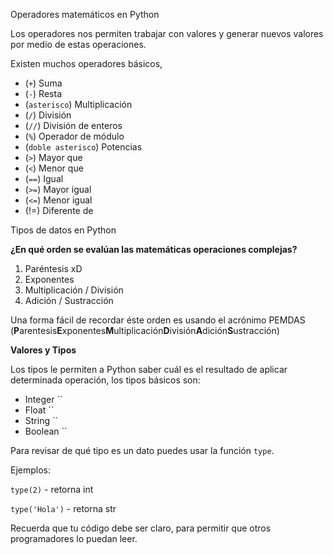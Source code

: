 Operadores matemáticos en Python

Los operadores nos permiten trabajar con valores y generar nuevos valores por medio de estas operaciones.

Existen muchos operadores básicos,

- (`+`) Suma
- (`-`) Resta
- (`asterisco`) Multiplicación
- (`/`) División
- (`//`) División de enteros
- (`%`) Operador de módulo
- (`doble asterisco`) Potencias
- (`>`) Mayor que
- (`<`) Menor que
- (`==`) Igual
- (`>=`) Mayor igual
- (`<=`) Menor igual
- (!=) Diferente de

Tipos de datos en Python

**¿En qué orden se evalúan las matemáticas operaciones complejas?**

1. Paréntesis xD
2. Exponentes
3. Multiplicación / División
4. Adición / Sustracción

Una forma fácil de recordar éste orden es usando el acrónimo PEMDAS (**P**arentesis**E**xponentes**M**ultiplicación**D**ivisión**A**dición**S**ustracción)

**Valores y Tipos**

Los tipos le permiten a Python saber cuál es el resultado de aplicar determinada operación, los tipos básicos son:

- Integer ``
- Float ``
- String ``
- Boolean ``

Para revisar de qué tipo es un dato puedes usar la función `type`.

Ejemplos:

`type(2)` - retorna int

`type('Hola')` - retorna str

Recuerda que tu código debe ser claro, para permitir que otros programadores lo puedan leer.



